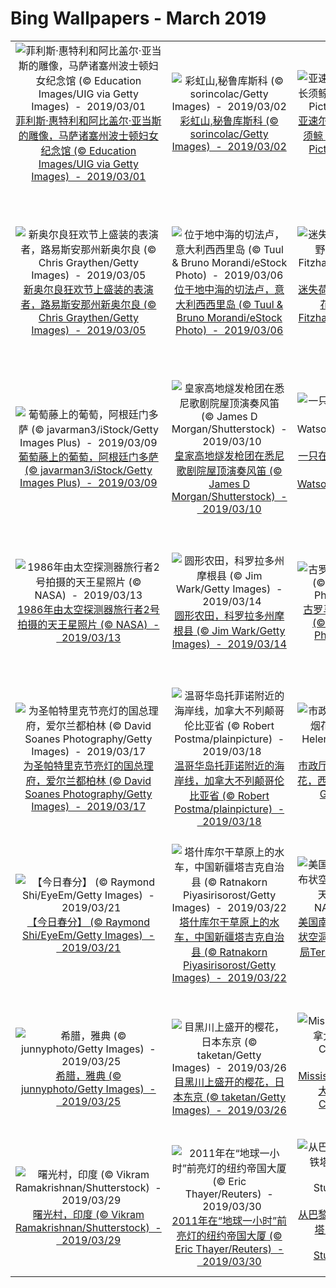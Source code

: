 # Bing Wallpapers - March 2019

| | | | |
|:-------------------------:|:-------------------------:|:-------------------------:|:-------------------------:|
| ![菲利斯·惠特利和阿比盖尔·亚当斯的雕像，马萨诸塞州波士顿妇女纪念馆 (© Education Images/UIG via Getty Images)  -  2019/03/01](https://cn.bing.com/th?id=OHR.PhillisWheatley_ZH-CN8917971934_1920x1080.jpg&w=480)[菲利斯·惠特利和阿比盖尔·亚当斯的雕像，马萨诸塞州波士顿妇女纪念馆 (© Education Images/UIG via Getty Images)  -  2019/03/01](https://cn.bing.com/th?id=OHR.PhillisWheatley_ZH-CN8917971934_1920x1080.jpg) | ![彩虹山,秘鲁库斯科 (© sorincolac/Getty Images)  -  2019/03/02](https://cn.bing.com/th?id=OHR.VinicuncaMountain_ZH-CN8884315159_1920x1080.jpg&w=480)[彩虹山,秘鲁库斯科 (© sorincolac/Getty Images)  -  2019/03/02](https://cn.bing.com/th?id=OHR.VinicuncaMountain_ZH-CN8884315159_1920x1080.jpg) | ![亚速尔群岛附近海域中的一条长须鲸 (© Luis Quinta/Minden Pictures)  -  2019/03/03](https://cn.bing.com/th?id=OHR.FinWhale_ZH-CN9010064973_1920x1080.jpg&w=480)[亚速尔群岛附近海域中的一条长须鲸 (© Luis Quinta/Minden Pictures)  -  2019/03/03](https://cn.bing.com/th?id=OHR.FinWhale_ZH-CN9010064973_1920x1080.jpg) | ![达马拉兰地区的象群，纳米比亚 (© Michael Poliza/Getty Images)  -  2019/03/04](https://cn.bing.com/th?id=OHR.ElephantMarch_ZH-CN8771717837_1920x1080.jpg&w=480)[达马拉兰地区的象群，纳米比亚 (© Michael Poliza/Getty Images)  -  2019/03/04](https://cn.bing.com/th?id=OHR.ElephantMarch_ZH-CN8771717837_1920x1080.jpg) |
| ![新奥尔良狂欢节上盛装的表演者，路易斯安那州新奥尔良 (© Chris Graythen/Getty Images)  -  2019/03/05](https://cn.bing.com/th?id=OHR.MardiGrasIndians_ZH-CN9075989964_1920x1080.jpg&w=480)[新奥尔良狂欢节上盛装的表演者，路易斯安那州新奥尔良 (© Chris Graythen/Getty Images)  -  2019/03/05](https://cn.bing.com/th?id=OHR.MardiGrasIndians_ZH-CN9075989964_1920x1080.jpg) | ![位于地中海的切法卢，意大利西西里岛 (© Tuul & Bruno Morandi/eStock Photo)  -  2019/03/06](https://cn.bing.com/th?id=OHR.Cefalu_ZH-CN9108906653_1920x1080.jpg&w=480)[位于地中海的切法卢，意大利西西里岛 (© Tuul & Bruno Morandi/eStock Photo)  -  2019/03/06](https://cn.bing.com/th?id=OHR.Cefalu_ZH-CN9108906653_1920x1080.jpg) | ![迷失荷兰人国家公园里盛开的野花，亚利桑那 (© Tim Fitzharris/Minden Pictures)  -  2019/03/07](https://cn.bing.com/th?id=OHR.BrittlebushBloom_ZH-CN9198170508_1920x1080.jpg&w=480)[迷失荷兰人国家公园里盛开的野花，亚利桑那 (© Tim Fitzharris/Minden Pictures)  -  2019/03/07](https://cn.bing.com/th?id=OHR.BrittlebushBloom_ZH-CN9198170508_1920x1080.jpg) | ![出席2016年国际妇女节庆祝仪式的联合国海地稳定特派团的女警察 (© Hector Retamal/AFP/Getty Images)  -  2019/03/08](https://cn.bing.com/th?id=OHR.Policewomen_ZH-CN9260416327_1920x1080.jpg&w=480)[出席2016年国际妇女节庆祝仪式的联合国海地稳定特派团的女警察 (© Hector Retamal/AFP/Getty Images)  -  2019/03/08](https://cn.bing.com/th?id=OHR.Policewomen_ZH-CN9260416327_1920x1080.jpg) |
| ![葡萄藤上的葡萄，阿根廷门多萨 (© javarman3/iStock/Getty Images Plus)  -  2019/03/09](https://cn.bing.com/th?id=OHR.GrapeHarvest_ZH-CN9372743517_1920x1080.jpg&w=480)[葡萄藤上的葡萄，阿根廷门多萨 (© javarman3/iStock/Getty Images Plus)  -  2019/03/09](https://cn.bing.com/th?id=OHR.GrapeHarvest_ZH-CN9372743517_1920x1080.jpg) | ![皇家高地燧发枪团在悉尼歌剧院屋顶演奏风笛 (© James D Morgan/Shutterstock)  -  2019/03/10](https://cn.bing.com/th?id=OHR.BagpipeOpera_ZH-CN9506207351_1920x1080.jpg&w=480)[皇家高地燧发枪团在悉尼歌剧院屋顶演奏风笛 (© James D Morgan/Shutterstock)  -  2019/03/10](https://cn.bing.com/th?id=OHR.BagpipeOpera_ZH-CN9506207351_1920x1080.jpg) | ![一只在树上打盹的豹子，纳米比亚 (© M. Watsonantheo/SuperStock)  -  2019/03/11](https://cn.bing.com/th?id=OHR.LeopardNamibia_ZH-CN9585068449_1920x1080.jpg&w=480)[一只在树上打盹的豹子，纳米比亚 (© M. Watsonantheo/SuperStock)  -  2019/03/11](https://cn.bing.com/th?id=OHR.LeopardNamibia_ZH-CN9585068449_1920x1080.jpg) | ![力拓河，西班牙 (© Oscar Diez Martinez/Minden Pictures)  -  2019/03/12](https://cn.bing.com/th?id=OHR.SpainRioTinto_ZH-CN9632593185_1920x1080.jpg&w=480)[力拓河，西班牙 (© Oscar Diez Martinez/Minden Pictures)  -  2019/03/12](https://cn.bing.com/th?id=OHR.SpainRioTinto_ZH-CN9632593185_1920x1080.jpg) |
| ![1986年由太空探测器旅行者2号拍摄的天王星照片 (© NASA)  -  2019/03/13](https://cn.bing.com/th?id=OHR.Uranus_ZH-CN9689723562_1920x1080.jpg&w=480)[1986年由太空探测器旅行者2号拍摄的天王星照片 (© NASA)  -  2019/03/13](https://cn.bing.com/th?id=OHR.Uranus_ZH-CN9689723562_1920x1080.jpg) | ![圆形农田，科罗拉多州摩根县 (© Jim Wark/Getty Images)  -  2019/03/14](https://cn.bing.com/th?id=OHR.AgriculturalPi_ZH-CN9754138523_1920x1080.jpg&w=480)[圆形农田，科罗拉多州摩根县 (© Jim Wark/Getty Images)  -  2019/03/14](https://cn.bing.com/th?id=OHR.AgriculturalPi_ZH-CN9754138523_1920x1080.jpg) | ![古罗马广场上的塞维鲁凯旋门 (© Pietro Canali/eStock Photo)  -  2019/03/15](https://cn.bing.com/th?id=OHR.SeptimiusSeverus_ZH-CN0799811992_1920x1080.jpg&w=480)[古罗马广场上的塞维鲁凯旋门 (© Pietro Canali/eStock Photo)  -  2019/03/15](https://cn.bing.com/th?id=OHR.SeptimiusSeverus_ZH-CN0799811992_1920x1080.jpg) | ![黎明时分薄雾草原上的白斑鹿，印度中央邦坎哈国家公园 (© Pete Oxford/Minden Pictures)  -  2019/03/16](https://cn.bing.com/th?id=OHR.ChitalDawn_ZH-CN0851079165_1920x1080.jpg&w=480)[黎明时分薄雾草原上的白斑鹿，印度中央邦坎哈国家公园 (© Pete Oxford/Minden Pictures)  -  2019/03/16](https://cn.bing.com/th?id=OHR.ChitalDawn_ZH-CN0851079165_1920x1080.jpg) |
| ![为圣帕特里克节亮灯的国总理府，爱尔兰都柏林 (© David Soanes Photography/Getty Images)  -  2019/03/17](https://cn.bing.com/th?id=OHR.TaoiseachDept_ZH-CN0902989482_1920x1080.jpg&w=480)[为圣帕特里克节亮灯的国总理府，爱尔兰都柏林 (© David Soanes Photography/Getty Images)  -  2019/03/17](https://cn.bing.com/th?id=OHR.TaoiseachDept_ZH-CN0902989482_1920x1080.jpg) | ![温哥华岛托菲诺附近的海岸线，加拿大不列颠哥伦比亚省 (© Robert Postma/plainpicture)  -  2019/03/18](https://cn.bing.com/th?id=OHR.TofinoCoast_ZH-CN0950198582_1920x1080.jpg&w=480)[温哥华岛托菲诺附近的海岸线，加拿大不列颠哥伦比亚省 (© Robert Postma/plainpicture)  -  2019/03/18](https://cn.bing.com/th?id=OHR.TofinoCoast_ZH-CN0950198582_1920x1080.jpg) | ![市政厅广场上庆祝圣何塞节的烟花，西班牙巴伦西亚 (© Helena G.H/Shutterstock)  -  2019/03/19](https://cn.bing.com/th?id=OHR.FallasBonfire_ZH-CN0990476822_1920x1080.jpg&w=480)[市政厅广场上庆祝圣何塞节的烟花，西班牙巴伦西亚 (© Helena G.H/Shutterstock)  -  2019/03/19](https://cn.bing.com/th?id=OHR.FallasBonfire_ZH-CN0990476822_1920x1080.jpg) | ![番红花 (© Lorianne Ende/Getty Images)  -  2019/03/20](https://cn.bing.com/th?id=OHR.EarlyBloomer_ZH-CN1044452089_1920x1080.jpg&w=480)[番红花 (© Lorianne Ende/Getty Images)  -  2019/03/20](https://cn.bing.com/th?id=OHR.EarlyBloomer_ZH-CN1044452089_1920x1080.jpg) |
| ![【今日春分】  (© Raymond Shi/EyeEm/Getty Images)  -  2019/03/21](https://cn.bing.com/th?id=OHR.springequinox_ZH-CN1099430476_1920x1080.jpg&w=480)[【今日春分】  (© Raymond Shi/EyeEm/Getty Images)  -  2019/03/21](https://cn.bing.com/th?id=OHR.springequinox_ZH-CN1099430476_1920x1080.jpg) | ![塔什库尔干草原上的水车，中国新疆塔吉克自治县 (© Ratnakorn Piyasirisorost/Getty Images)  -  2019/03/22](https://cn.bing.com/th?id=OHR.TashkurganGrasslands_ZH-CN1141881683_1920x1080.jpg&w=480)[塔什库尔干草原上的水车，中国新疆塔吉克自治县 (© Ratnakorn Piyasirisorost/Getty Images)  -  2019/03/22](https://cn.bing.com/th?id=OHR.TashkurganGrasslands_ZH-CN1141881683_1920x1080.jpg) | ![美国南部上空云层中出现的瀑布状空洞图像，美国国家航空航天局Terra卫星拍摄 (© NASA)  -  2019/03/23](https://cn.bing.com/th?id=OHR.HolePunchClouds_ZH-CN1184083504_1920x1080.jpg&w=480)[美国南部上空云层中出现的瀑布状空洞图像，美国国家航空航天局Terra卫星拍摄 (© NASA)  -  2019/03/23](https://cn.bing.com/th?id=OHR.HolePunchClouds_ZH-CN1184083504_1920x1080.jpg) | ![埃克森瓦尔迪兹漏油事件30年后，阿拉斯加威廉王子湾的海獭 (© Patrick Endres/plainpicture)  -  2019/03/24](https://cn.bing.com/th?id=OHR.PWSRecovery_ZH-CN1234475074_1920x1080.jpg&w=480)[埃克森瓦尔迪兹漏油事件30年后，阿拉斯加威廉王子湾的海獭 (© Patrick Endres/plainpicture)  -  2019/03/24](https://cn.bing.com/th?id=OHR.PWSRecovery_ZH-CN1234475074_1920x1080.jpg) |
| ![希腊，雅典 (© junnyphoto/Getty Images)  -  2019/03/25](https://cn.bing.com/th?id=OHR.AthensNight_ZH-CN1280970241_1920x1080.jpg&w=480)[希腊，雅典 (© junnyphoto/Getty Images)  -  2019/03/25](https://cn.bing.com/th?id=OHR.AthensNight_ZH-CN1280970241_1920x1080.jpg) | ![目黑川上盛开的樱花，日本东京 (© taketan/Getty Images)  -  2019/03/26](https://cn.bing.com/th?id=OHR.SakuraFes_ZH-CN1341601988_1920x1080.jpg&w=480)[目黑川上盛开的樱花，日本东京 (© taketan/Getty Images)  -  2019/03/26](https://cn.bing.com/th?id=OHR.SakuraFes_ZH-CN1341601988_1920x1080.jpg) | ![Missisquoi的树汁收集桶，加拿大魁北克 (© Roderick Chen/SuperStock)  -  2019/03/27](https://cn.bing.com/th?id=OHR.SapBuckets_ZH-CN1480198637_1920x1080.jpg&w=480)[Missisquoi的树汁收集桶，加拿大魁北克 (© Roderick Chen/SuperStock)  -  2019/03/27](https://cn.bing.com/th?id=OHR.SapBuckets_ZH-CN1480198637_1920x1080.jpg) | ![哥斯达黎加的一只棕尾蜂鸟 (© Juan Carlos Vindas/Getty Images)  -  2019/03/28](https://cn.bing.com/th?id=OHR.RufousTailed_ZH-CN1593368869_1920x1080.jpg&w=480)[哥斯达黎加的一只棕尾蜂鸟 (© Juan Carlos Vindas/Getty Images)  -  2019/03/28](https://cn.bing.com/th?id=OHR.RufousTailed_ZH-CN1593368869_1920x1080.jpg) |
| ![曙光村，印度 (© Vikram Ramakrishnan/Shutterstock)  -  2019/03/29](https://cn.bing.com/th?id=OHR.AurovilleIndia_ZH-CN4983141175_1920x1080.jpg&w=480)[曙光村，印度 (© Vikram Ramakrishnan/Shutterstock)  -  2019/03/29](https://cn.bing.com/th?id=OHR.AurovilleIndia_ZH-CN4983141175_1920x1080.jpg) | ![2011年在“地球一小时”前亮灯的纽约帝国大厦 (© Eric Thayer/Reuters)  -  2019/03/30](https://cn.bing.com/th?id=OHR.EarthHourNYC_ZH-CN5111448023_1920x1080.jpg&w=480)[2011年在“地球一小时”前亮灯的纽约帝国大厦 (© Eric Thayer/Reuters)  -  2019/03/30](https://cn.bing.com/th?id=OHR.EarthHourNYC_ZH-CN5111448023_1920x1080.jpg) | ![从巴黎圣母院拍摄到的埃菲尔铁塔，法国巴黎 (© Funny Solution Studio/Shutterstock)  -  2019/03/31](https://cn.bing.com/th?id=OHR.EiffelBelow_ZH-CN5149009072_1920x1080.jpg&w=480)[从巴黎圣母院拍摄到的埃菲尔铁塔，法国巴黎 (© Funny Solution Studio/Shutterstock)  -  2019/03/31](https://cn.bing.com/th?id=OHR.EiffelBelow_ZH-CN5149009072_1920x1080.jpg) |  |
